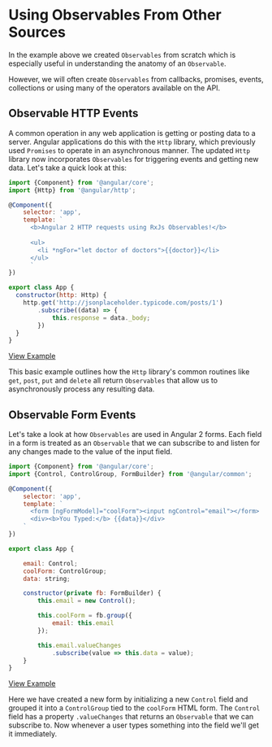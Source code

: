 # Using Observables From Other Sources
In the example above we created `Observables` from scratch which is especially useful in understanding the anatomy of an `Observable`.

However, we will often create `Observables` from callbacks, promises, events, collections or using many of the operators available on the API.


## Observable HTTP Events
A common operation in any web application is getting or posting data to a server. Angular applications do this with the `Http` library, which previously used `Promises` to operate in an asynchronous manner. The updated `Http` library now incorporates `Observables` for triggering events and getting new data. Let's take a quick look at this:

```js
import {Component} from '@angular/core';
import {Http} from '@angular/http';

@Component({
	selector: 'app',
	template: `
	  <b>Angular 2 HTTP requests using RxJs Observables!</b>
	  
	  <ul>
	    <li *ngFor="let doctor of doctors">{{doctor}}</li>
	  </ul>
	  `
})

export class App {
  constructor(http: Http) {
    http.get('http://jsonplaceholder.typicode.com/posts/1')
        .subscribe((data) => {
            this.response = data._body;
        })
  }
}
```
[View Example](http://plnkr.co/edit/FjJz4lTX2hhHkMu87cln?p=preview)

This basic example outlines how the `Http` library's common routines like `get`, `post`, `put` and `delete` all return `Observables` that allow us to asynchronously process any resulting data. 


## Observable Form Events
Let's take a look at how `Observables` are used in Angular 2 forms. Each field in a form is treated as an `Observable` that we can subscribe to and listen for any changes made to the value of the input field. 

```js
import {Component} from '@angular/core';
import {Control, ControlGroup, FormBuilder} from '@angular/common';

@Component({
	selector: 'app',
	template: `
	  <form [ngFormModel]="coolForm"><input ngControl="email"></form>
	  <div><b>You Typed:</b> {{data}}</div>
	`
})

export class App {

	email: Control;
	coolForm: ControlGroup;
	data: string;

	constructor(private fb: FormBuilder) {
		this.email = new Control();

		this.coolForm = fb.group({
			email: this.email
		});

		this.email.valueChanges
		    .subscribe(value => this.data = value);
	}
}
```
[View Example](http://plnkr.co/edit/jEQ6o6D81c65mr9sghL3?p=preview)

Here we have created a new form by initializing a new `Control` field and grouped it into a `ControlGroup` tied to the `coolForm` HTML form. The `Control` field has a property `.valueChanges` that returns an `Observable` that we can subscribe to. Now whenever a user types something into the field we'll get it immediately.
